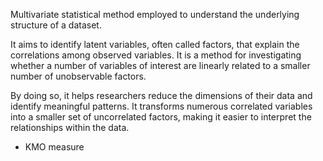 Multivariate statistical method employed to understand the underlying structure of a dataset.

It aims to identify latent variables, often called factors, that explain the correlations among observed variables. It is a method for investigating whether a number of variables of interest are linearly related to a smaller number of unobservable factors.

By doing so, it helps researchers reduce the dimensions of their data and identify meaningful patterns. It transforms numerous correlated variables into a smaller set of uncorrelated factors, making it easier to interpret the relationships within the data.

- KMO measure
